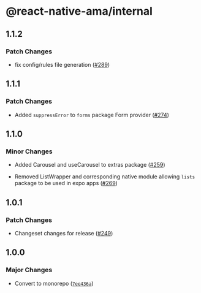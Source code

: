 # @react-native-ama/internal

## 1.1.2

### Patch Changes

- fix config/rules file generation ([#289](https://github.com/FormidableLabs/react-native-ama/pull/289))

## 1.1.1

### Patch Changes

- Added `suppressError` to `forms` package Form provider ([#274](https://github.com/FormidableLabs/react-native-ama/pull/274))

## 1.1.0

### Minor Changes

- Added Carousel and useCarousel to extras package ([#259](https://github.com/FormidableLabs/react-native-ama/pull/259))

- Removed ListWrapper and corresponding native module allowing `lists` package to be used in expo apps ([#269](https://github.com/FormidableLabs/react-native-ama/pull/269))

## 1.0.1

### Patch Changes

- Changeset changes for release ([#249](https://github.com/FormidableLabs/react-native-ama/pull/249))

## 1.0.0

### Major Changes

- Convert to monorepo ([`7ee436a`](https://github.com/FormidableLabs/react-native-ama/commit/7ee436a6c6cce5b68ed265d434890e9c854b24e3))
